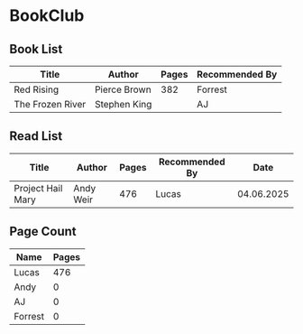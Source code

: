 # BookClub
## Book List

| Title         | Author       | Pages | Recommended By |
|---------------|--------------|-------|----------------|
| Red Rising    | Pierce Brown | 382   | Forrest        |
| The Frozen River | Stephen King | | AJ |

## Read List

| Title             | Author    | Pages | Recommended By | Date |
|-------------------|-----------|-------|----------------|------|
| Project Hail Mary | Andy Weir | 476   | Lucas          | 04.06.2025 |

## Page Count

| Name    | Pages |
|---------|-------|
| Lucas   | 476   |
| Andy    | 0     |
| AJ      | 0     |
| Forrest | 0     |

